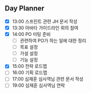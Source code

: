 ## Day Planner
- [x] 13:00 스프린트 관련 JH 문서 작성
- [x] 13:30 아바타 가이드라인 회의 참여
- [x] 14:00 PO 미팅 준비
	- [ ] 관련하여 PO가 하는 일에 대한 정리
	- [ ] 목표 설정
	- [ ] 가설 설정
	- [ ] 기능 설정
- [x] 15:00 전략 로드맵
- [ ] 16:00 기획 로드맵
- [ ] 17:00 심재훈 심사역님 관련 문서 작성
- [ ] 19:00 심재훈 심사역님 연락
